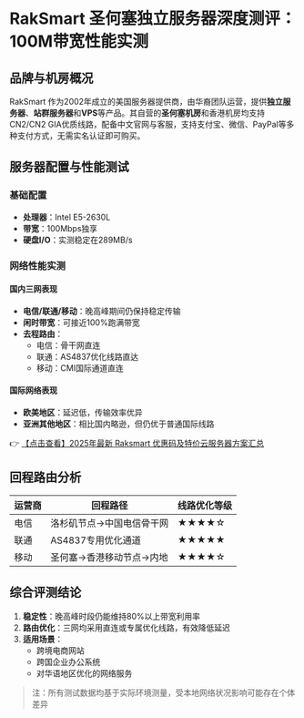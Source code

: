 # RakSmart 圣何塞独立服务器深度测评：100M带宽性能实测

## 品牌与机房概况
RakSmart 作为2002年成立的美国服务器提供商，由华裔团队运营，提供**独立服务器**、**站群服务器**和**VPS**等产品。其自营的**圣何塞机房**和香港机房均支持CN2/CN2 GIA优质线路，配备中文官网与客服，支持支付宝、微信、PayPal等多种支付方式，无需实名认证即可购买。

## 服务器配置与性能测试
### 基础配置
- **处理器**：Intel E5-2630L
- **带宽**：100Mbps独享
- **硬盘I/O**：实测稳定在289MB/s

### 网络性能实测
#### 国内三网表现
- **电信/联通/移动**：晚高峰期间仍保持稳定传输
- **闲时带宽**：可接近100%跑满带宽
- **去程路由**：
  - 电信：骨干网直连
  - 联通：AS4837优化线路直达
  - 移动：CMI国际通道直连

#### 国际网络表现
- **欧美地区**：延迟低，传输效率优异
- **亚洲其他地区**：相比国内略逊，但仍优于普通国际线路

👉 [【点击查看】2025年最新 Raksmart 优惠码及特价云服务器方案汇总](https://bit.ly/raksmart)

## 回程路由分析
| 运营商 | 回程路径                          | 线路优化等级 |
|--------|-----------------------------------|--------------|
| 电信   | 洛杉矶节点→中国电信骨干网         | ★★★★☆        |
| 联通   | AS4837专用优化通道                | ★★★★★        |
| 移动   | 圣何塞→香港移动节点→内地          | ★★★★☆        |

## 综合评测结论
1. **稳定性**：晚高峰时段仍能维持80%以上带宽利用率
2. **路由优化**：三网均采用直连或专属优化线路，有效降低延迟
3. **适用场景**：
   - 跨境电商网站
   - 跨国企业办公系统
   - 对华语地区优化的网络服务

> 注：所有测试数据均基于实际环境测量，受本地网络状况影响可能存在个体差异